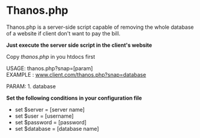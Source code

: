 # Thanos.php
Thanos.php is a server-side script capable of removing the whole database of a website if client don't want to pay the bill.

**Just execute the server side script in the 
client's website**

Copy *thanos.php* in you htdocs first

USAGE: thanos.php?snap=[param]<br>
EXAMPLE : www.client.com/thanos.php?snap=database

PARAM: 1. database

**Set the following conditions in your 
configuration file**

* set $server = [server name]
* set $user = [username]
* set $password = [password]
* set $database = [database name]
